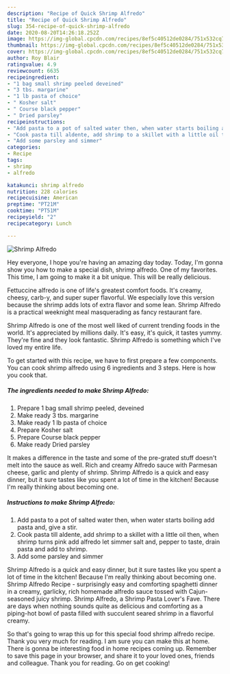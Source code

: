 ```yaml
---
description: "Recipe of Quick Shrimp Alfredo"
title: "Recipe of Quick Shrimp Alfredo"
slug: 354-recipe-of-quick-shrimp-alfredo
date: 2020-08-20T14:26:18.252Z
image: https://img-global.cpcdn.com/recipes/8ef5c40512de0284/751x532cq70/shrimp-alfredo-recipe-main-photo.jpg
thumbnail: https://img-global.cpcdn.com/recipes/8ef5c40512de0284/751x532cq70/shrimp-alfredo-recipe-main-photo.jpg
cover: https://img-global.cpcdn.com/recipes/8ef5c40512de0284/751x532cq70/shrimp-alfredo-recipe-main-photo.jpg
author: Roy Blair
ratingvalue: 4.9
reviewcount: 6635
recipeingredient:
- "1 bag small shrimp peeled deveined"
- "3 tbs. margarine"
- "1 lb pasta of choice"
- " Kosher salt"
- " Course black pepper"
- " Dried parsley"
recipeinstructions:
- "Add pasta to a pot of salted water then, when water starts boiling add pasta and, give a stir."
- "Cook pasta till aldente, add shrimp to a skillet with a little oil then, when shrimp turns pink add alfredo let simmer salt and, pepper to taste, drain pasta and add to shrimp."
- "Add some parsley and simmer"
categories:
- Recipe
tags:
- shrimp
- alfredo

katakunci: shrimp alfredo 
nutrition: 228 calories
recipecuisine: American
preptime: "PT21M"
cooktime: "PT51M"
recipeyield: "2"
recipecategory: Lunch

---
```



![Shrimp Alfredo](https://img-global.cpcdn.com/recipes/8ef5c40512de0284/751x532cq70/shrimp-alfredo-recipe-main-photo.jpg)

Hey everyone, I hope you're having an amazing day today. Today, I'm gonna show you how to make a special dish, shrimp alfredo. One of my favorites. This time, I am going to make it a bit unique. This will be really delicious.

Fettuccine alfredo is one of life&#39;s greatest comfort foods. It&#39;s creamy, cheesy, carb-y, and super super flavorful. We especially love this version because the shrimp adds lots of extra flavor and some lean. Shrimp Alfredo is a practical weeknight meal masquerading as fancy restaurant fare.

Shrimp Alfredo is one of the most well liked of current trending foods in the world. It's appreciated by millions daily. It's easy, it's quick, it tastes yummy. They're fine and they look fantastic. Shrimp Alfredo is something which I've loved my entire life.


To get started with this recipe, we have to first prepare a few components. You can cook shrimp alfredo using 6 ingredients and 3 steps. Here is how you cook that.

<!--inarticleads1-->

##### The ingredients needed to make Shrimp Alfredo:

1. Prepare 1 bag small shrimp peeled, deveined
1. Make ready 3 tbs. margarine
1. Make ready 1 lb pasta of choice
1. Prepare  Kosher salt
1. Prepare  Course black pepper
1. Make ready  Dried parsley


It makes a difference in the taste and some of the pre-grated stuff doesn&#39;t melt into the sauce as well. Rich and creamy Alfredo sauce with Parmesan cheese, garlic and plenty of shrimp. Shrimp Alfredo is a quick and easy dinner, but it sure tastes like you spent a lot of time in the kitchen! Because I&#39;m really thinking about becoming one. 

<!--inarticleads2-->

##### Instructions to make Shrimp Alfredo:

1. Add pasta to a pot of salted water then, when water starts boiling add pasta and, give a stir.
1. Cook pasta till aldente, add shrimp to a skillet with a little oil then, when shrimp turns pink add alfredo let simmer salt and, pepper to taste, drain pasta and add to shrimp.
1. Add some parsley and simmer


Shrimp Alfredo is a quick and easy dinner, but it sure tastes like you spent a lot of time in the kitchen! Because I&#39;m really thinking about becoming one. Shrimp Alfredo Recipe - surprisingly easy and comforting spaghetti dinner in a creamy, garlicky, rich homemade alfredo sauce tossed with Cajun-seasoned juicy shrimp. Shrimp Alfredo, a Shrimp Pasta Lover&#39;s Fave. There are days when nothing sounds quite as delicious and comforting as a piping-hot bowl of pasta filled with succulent seared shrimp in a flavorful creamy. 

So that's going to wrap this up for this special food shrimp alfredo recipe. Thank you very much for reading. I am sure you can make this at home. There is gonna be interesting food in home recipes coming up. Remember to save this page in your browser, and share it to your loved ones, friends and colleague. Thank you for reading. Go on get cooking!
